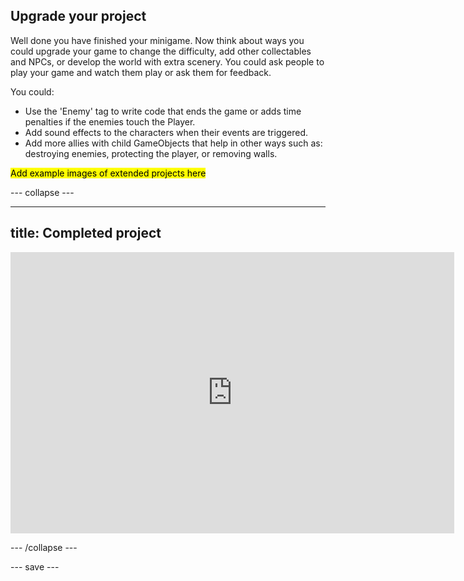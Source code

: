 ## Upgrade your project

Well done you have finished your minigame. Now think about ways you could upgrade your game to change the difficulty, add other collectables and NPCs, or develop the world with extra scenery. You could ask people to play your game and watch them play or ask them for feedback. 

You could:
+ Use the 'Enemy' tag to write code that ends the game or adds time penalties if the enemies touch the Player. 
+ Add sound effects to the characters when their events are triggered.
+ Add more allies with child GameObjects that help in other ways such as: destroying enemies, protecting the player, or removing walls.

<mark> Add example images of extended projects here</mark>

--- collapse ---

---
title: Completed project
---

<iframe allowtransparency="true" width="710" height="450" src="https://non-player-characters-extended.rpfilt.repl.co" frameborder="0"></iframe>


--- /collapse ---

--- save ---